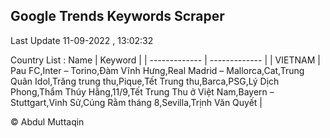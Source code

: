 

## Google Trends Keywords Scraper 
 
Last Update 11-09-2022 , 13:02:32

Country List :
 Name  | Keyword |
| ------------- | ------------- |
| VIETNAM | Pau FC,Inter – Torino,Đàm Vĩnh Hưng,Real Madrid – Mallorca,Cat,Trung Quân Idol,Trăng trung thu,Pique,Tết Trung thu,Barca,PSG,Lý Dịch Phong,Thẩm Thúy Hằng,11/9,Tết Trung Thu ở Việt Nam,Bayern – Stuttgart,Vinh Sử,Cúng Rằm tháng 8,Sevilla,Trịnh Văn Quyết |



© Abdul Muttaqin 
